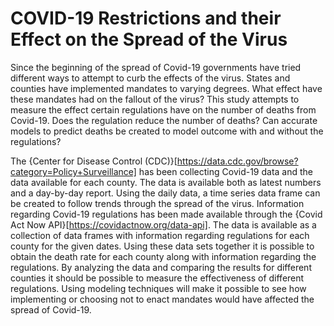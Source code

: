 # COVID-19 Restrictions and their Effect on the Spread of the Virus

Since the beginning of the spread of Covid-19 governments have tried different ways to attempt to curb the effects of the virus. States and counties have implemented mandates to varying degrees. What effect have these mandates had on the fallout of the virus? This study attempts to measure the effect certain regulations have on the number of deaths from Covid-19. Does the regulation reduce the number of deaths? Can accurate models to predict deaths be created to model outcome with and without the regulations?

The {Center for Disease Control (CDC)}[https://data.cdc.gov/browse?category=Policy+Surveillance] has been collecting Covid-19 data and the data available for each county. The data is available both as latest numbers and a day-by-day report. Using the daily data, a time series data frame can be created to follow trends through the spread of the virus.
Information regarding Covid-19 regulations has been made available through the {Covid Act Now API}[https://covidactnow.org/data-api]. The data is available as a collection of data frames with information regarding regulations for each county for the given dates. Using these data sets together it is possible to obtain the death rate for each county along with information regarding the regulations.
By analyzing the data and comparing the results for different counties it should be possible to measure the effectiveness of different regulations. Using modeling techniques will make it possible to see how implementing or choosing not to enact mandates would have affected the spread of Covid-19.
 


 
